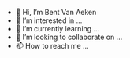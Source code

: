 - 👋 Hi, I’m Bent Van Aeken
- 👀 I’m interested in ...
- 🌱 I’m currently learning ...
- 💞️ I’m looking to collaborate on ...
- 📫 How to reach me ...

<!---
bentvanaeken/bentvanaeken is a ✨ special ✨ repository because its `README.md` (this file) appears on your GitHub profile.
You can click the Preview link to take a look at your changes.
--->
